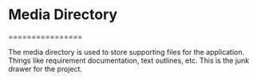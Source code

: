 # Media Directory
================

The media directory is used to store supporting files for the application. 
Things like requirement documentation, text outlines, etc. 
This is the junk drawer for the project.

